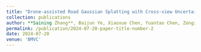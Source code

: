 ```yaml
---
title: "Drone-assisted Road Gaussian Splatting with Cross-view Uncertainty"
collection: publications
author: **Saining Zhang**, Baijun Ye, Xiaoxue Chen, Yuantao Chen, Zongzheng Zhang, Cheng Peng, Yongliang Shi, Hao Zhao
permalink: /publication/2024-07-20-paper-title-number-2
date: 2024-07-20
venue: 'BMVC'
---
```

